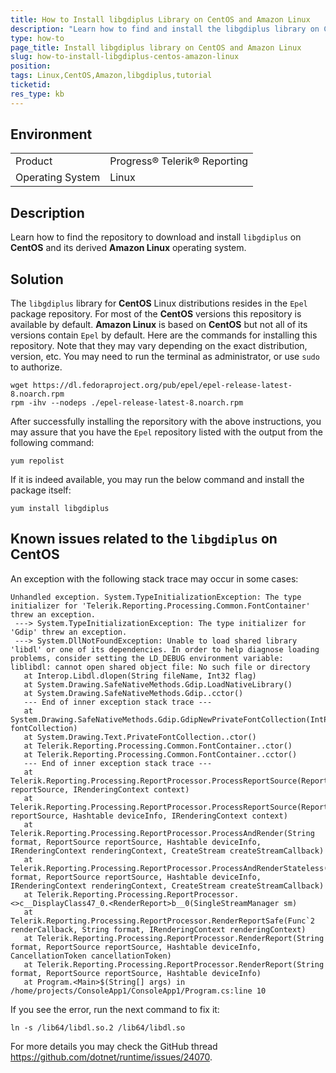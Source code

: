 ```yaml
---
title: How to Install libgdiplus Library on CentOS and Amazon Linux
description: "Learn how to find and install the libgdiplus library on CentOS and its derived Amazon Linux operating system in this step by step tutorial."
type: how-to
page_title: Install libgdiplus library on CentOS and Amazon Linux
slug: how-to-install-libgdiplus-centos-amazon-linux
position: 
tags: Linux,CentOS,Amazon,libgdiplus,tutorial
ticketid: 
res_type: kb
---
```


## Environment

<table>
	<tbody>
		<tr>
			<td>Product</td>
			<td>Progress® Telerik® Reporting</td>
		</tr>
		<tr>
			<td>Operating System</td>
			<td>Linux</td>
		</tr>
	</tbody>
</table>

## Description

Learn how to find the repository to download and install `libgdiplus` on __CentOS__ and its derived __Amazon Linux__ operating system.

## Solution

The `libgdiplus` library for __CentOS__ Linux distributions resides in the `Epel` package repository. For most of the __CentOS__ versions this repository is available by default. __Amazon Linux__ is based on __CentOS__ but not all of its versions contain `Epel` by default. Here are the commands for installing this repository. Note that they may vary depending on the exact distribution, version, etc. You may need to run the terminal as administrator, or use `sudo` to authorize.

````
wget https://dl.fedoraproject.org/pub/epel/epel-release-latest-8.noarch.rpm
rpm -ihv --nodeps ./epel-release-latest-8.noarch.rpm
````

After successfully installing the reporsitory with the above instructions, you may assure that you have the `Epel` repository listed with the output from the following command:

`yum repolist`

If it is indeed available, you may run the below command and install the package itself:

`yum install libgdiplus`

## Known issues related to the `libgdiplus` on __CentOS__

An exception with the following stack trace may occur in some cases:

````
Unhandled exception. System.TypeInitializationException: The type initializer for 'Telerik.Reporting.Processing.Common.FontContainer' threw an exception.
 ---> System.TypeInitializationException: The type initializer for 'Gdip' threw an exception.
 ---> System.DllNotFoundException: Unable to load shared library 'libdl' or one of its dependencies. In order to help diagnose loading problems, consider setting the LD_DEBUG environment variable: liblibdl: cannot open shared object file: No such file or directory
   at Interop.Libdl.dlopen(String fileName, Int32 flag)
   at System.Drawing.SafeNativeMethods.Gdip.LoadNativeLibrary()
   at System.Drawing.SafeNativeMethods.Gdip..cctor()
   --- End of inner exception stack trace ---
   at System.Drawing.SafeNativeMethods.Gdip.GdipNewPrivateFontCollection(IntPtr& fontCollection)
   at System.Drawing.Text.PrivateFontCollection..ctor()
   at Telerik.Reporting.Processing.Common.FontContainer..ctor()
   at Telerik.Reporting.Processing.Common.FontContainer..cctor()
   --- End of inner exception stack trace ---
   at Telerik.Reporting.Processing.ReportProcessor.ProcessReportSource(ReportSource reportSource, IRenderingContext context)
   at Telerik.Reporting.Processing.ReportProcessor.ProcessReportSource(ReportSource reportSource, Hashtable deviceInfo, IRenderingContext context)
   at Telerik.Reporting.Processing.ReportProcessor.ProcessAndRender(String format, ReportSource reportSource, Hashtable deviceInfo, IRenderingContext renderingContext, CreateStream createStreamCallback)
   at Telerik.Reporting.Processing.ReportProcessor.ProcessAndRenderStateless(String format, ReportSource reportSource, Hashtable deviceInfo, IRenderingContext renderingContext, CreateStream createStreamCallback)
   at Telerik.Reporting.Processing.ReportProcessor.<>c__DisplayClass47_0.<RenderReport>b__0(SingleStreamManager sm)
   at Telerik.Reporting.Processing.ReportProcessor.RenderReportSafe(Func`2 renderCallback, String format, IRenderingContext renderingContext)
   at Telerik.Reporting.Processing.ReportProcessor.RenderReport(String format, ReportSource reportSource, Hashtable deviceInfo, CancellationToken cancellationToken)
   at Telerik.Reporting.Processing.ReportProcessor.RenderReport(String format, ReportSource reportSource, Hashtable deviceInfo)
   at Program.<Main>$(String[] args) in /home/projects/ConsoleApp1/ConsoleApp1/Program.cs:line 10
````

If you see the error, run the next command to fix it:

`ln -s /lib64/libdl.so.2 /lib64/libdl.so`

For more details you may check the GitHub thread https://github.com/dotnet/runtime/issues/24070.
